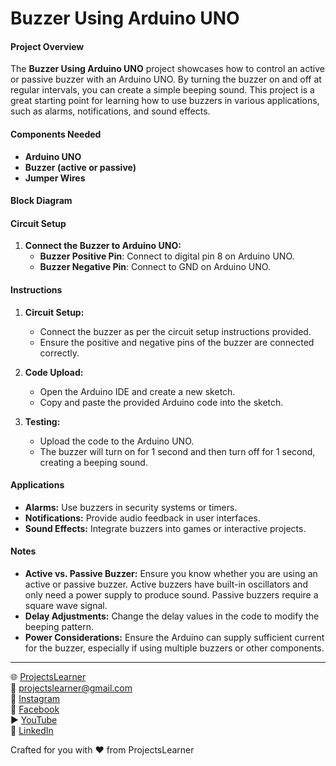 # Buzzer Using Arduino UNO

#### Project Overview

The **Buzzer Using Arduino UNO** project showcases how to control an active or passive buzzer with an Arduino UNO. By turning the buzzer on and off at regular intervals, you can create a simple beeping sound. This project is a great starting point for learning how to use buzzers in various applications, such as alarms, notifications, and sound effects.

#### Components Needed

- **Arduino UNO**
- **Buzzer (active or passive)**
- **Jumper Wires**

#### Block Diagram


#### Circuit Setup

1. **Connect the Buzzer to Arduino UNO:**
   - **Buzzer Positive Pin**: Connect to digital pin 8 on Arduino UNO.
   - **Buzzer Negative Pin**: Connect to GND on Arduino UNO.

#### Instructions

1. **Circuit Setup:**
   - Connect the buzzer as per the circuit setup instructions provided.
   - Ensure the positive and negative pins of the buzzer are connected correctly.

2. **Code Upload:**
   - Open the Arduino IDE and create a new sketch.
   - Copy and paste the provided Arduino code into the sketch.

3. **Testing:**
   - Upload the code to the Arduino UNO.
   - The buzzer will turn on for 1 second and then turn off for 1 second, creating a beeping sound.

#### Applications

- **Alarms:** Use buzzers in security systems or timers.
- **Notifications:** Provide audio feedback in user interfaces.
- **Sound Effects:** Integrate buzzers into games or interactive projects.

#### Notes

- **Active vs. Passive Buzzer:** Ensure you know whether you are using an active or passive buzzer. Active buzzers have built-in oscillators and only need a power supply to produce sound. Passive buzzers require a square wave signal.
- **Delay Adjustments:** Change the delay values in the code to modify the beeping pattern.
- **Power Considerations:** Ensure the Arduino can supply sufficient current for the buzzer, especially if using multiple buzzers or other components.

---

🌐 [ProjectsLearner](https://projectslearner.com/learn/arduino-uno-buzzer-active-passive-module)  
📧 [projectslearner@gmail.com](mailto:projectslearner@gmail.com)  
📸 [Instagram](https://www.instagram.com/projectslearner/)  
📘 [Facebook](https://www.facebook.com/projectslearner)  
▶️ [YouTube](https://www.youtube.com/@ProjectsLearner)  
📘 [LinkedIn](https://www.linkedin.com/in/projectslearner)  

Crafted for you with ❤️ from ProjectsLearner
